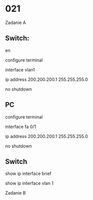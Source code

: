 # 021

Zadanie A

## Switch:

en

configure terminal

interface vlan1

ip address 200.200.200.1 255.255.255.0

no shutdown


## PC

configure terminal

interface fa 0/1

ip address 200.200.200.1 255.255.255.0

no shutdown


## Switch

show ip interface brief

show ip interface vlan 1


Zadanie B
